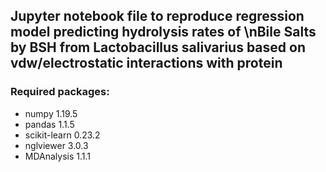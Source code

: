
## Jupyter notebook file to reproduce regression model predicting hydrolysis rates of \nBile Salts by BSH from Lactobacillus salivarius based on vdw/electrostatic interactions with protein

### Required packages:
- numpy 1.19.5
- pandas 1.1.5
- scikit-learn 0.23.2
- nglviewer 3.0.3
- MDAnalysis 1.1.1


